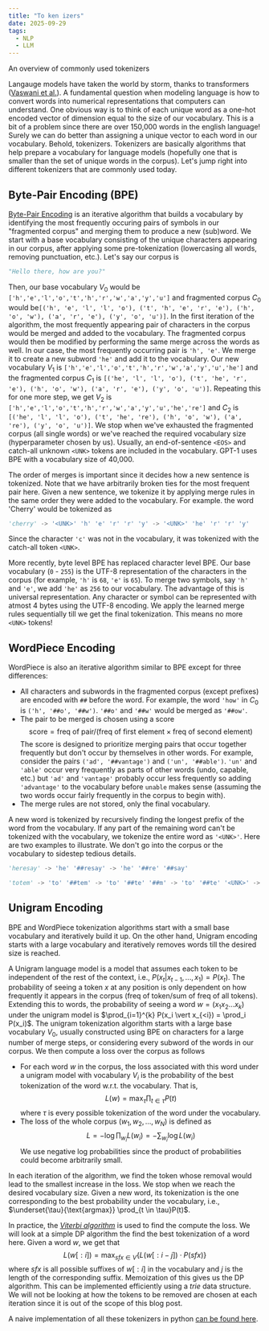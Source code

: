 ```yaml
---
title: "To ken izers"
date: 2025-09-29
tags:
  - NLP
  - LLM
---
```

An overview of commonly used tokenizers

Langauge models have taken the world by storm, thanks to transformers ([Vaswani et al.](https://arxiv.org/abs/1706.03762)). A fundamental question when modeling language is how to convert words into numerical representations that computers can understand. One obvious way is to think of each unique word as a one-hot encoded vector of dimension equal to the size of our vocabulary. This is a bit of a problem since there are over 150,000 words in the english language! Surely we can do better than assigning a unique vector to each word in our vocabulary. Behold, tokenizers. Tokenizers are basically algorithms that help prepare a vocabulary for language models (hopefully one that is smaller than the set of unique words in the corpus). Let's jump right into different tokenizers that are commonly used today.

## Byte-Pair Encoding (BPE)

[Byte-Pair Encoding](https://arxiv.org/abs/1508.07909) is an iterative algorithm that builds a vocabulary by identifying the most frequently occuring pairs of symbols in our "fragmented corpus" and merging them to produce a new (sub)word. We start with a base vocabulary consisting of the unique characters appearing in our corpus, after applying some pre-tokenization (lowercasing all words, removing punctuation, etc.). Let's say our corpus is 
```python
"Hello there, how are you?"
```
Then, our base vocabulary $V_0$ would be `['h','e','l','o','t','h','r','w','a','y','u']` and fragmented corpus $C_0$ would be`[('h', 'e', 'l', 'l', 'o'), ('t', 'h', 'e', 'r', 'e'), ('h', 'o', 'w'), ('a', 'r', 'e'), ('y', 'o', 'u')]`. In the first iteration of the algorithm, the most frequently appearing pair of characters in the corpus would be merged and added to the vocabulary. The fragmented corpus would then be modified by performing the same merge across the words as well. In our case, the most frequently occurring pair is `'h', 'e'`. We merge it to create a new subword `'he'` and add it to the vocabulary. Our new vocabulary $V_1$ is `['h','e','l','o','t','h','r','w','a','y','u','he']` and the fragmented corpus $C_1$ is `[('he', 'l', 'l', 'o'), ('t', 'he', 'r', 'e'), ('h', 'o', 'w'), ('a', 'r', 'e'), ('y', 'o', 'u')]`. Repeating this for one more step, we get $V_2$ is `['h','e','l','o','t','h','r','w','a','y','u','he','re']` and $C_2$ is `[('he', 'l', 'l', 'o'), ('t', 'he', 're'), ('h', 'o', 'w'), ('a', 're'), ('y', 'o', 'u')]`. We stop when we've exhausted the fragmented corpus (all single words) or we've reached the required vocabulary size (hyperparameter chosen by us). Usually, an end-of-sentence `<EOS>` and catch-all unknown `<UNK>` tokens are included in the vocabulary. GPT-1 uses BPE with a vocabulary size of 40,000.

The order of merges is important since it decides how a new sentence is tokenized.  Note that we have arbitrarily broken ties for the most frequent pair here. Given a new sentence, we tokenize it by applying merge rules in the same order they were added to the vocabulary. For example. the word 'Cherry' would be tokenized as
```python
'cherry' -> '<UNK>' 'h' 'e' 'r' 'r' 'y' -> '<UNK>' 'he' 'r' 'r' 'y'
```
Since the character `'c'` was not in the vocabulary, it was tokenized with the catch-all token `<UNK>`.

More recently, byte level BPE has replaced character level BPE. Our base vocabulary (`0` - `255`) is the UTF-8 representation of the characters in the corpus (for example, `'h'` is `68`, `'e'` is `65`). To merge two symbols, say `'h'` and `'e'`, we add `'he'` as `256` to our vocabulary. The advantage of this is universal representation. Any character or symbol can be represented with atmost 4 bytes using the UTF-8 encoding. We apply the learned merge rules sequentially till we get the final tokenization. This means no more `<UNK>` tokens!

## WordPiece Encoding

WordPiece is also an iterative algorithm similar to BPE except for three differences:
* All characters and subwords in the fragmented corpus (except prefixes) are encoded with `##` before the word. For example, the word `'how'` in $C_0$ is `('h', '##o', '##w')`. `'##o'` and `'##w'` would be merged as `'##ow'`.
* The pair to be merged is chosen using a score 
$$ \text{score} = \text{freq of pair} / (\text{freq of first element}\times \text{freq of second element})$$ The score is designed to prioritize merging pairs that occur together frequently but don't occur by themselves in other words. For example, consider the pairs `('ad', '##vantage')` and `('un', '##able')`. `'un'` and `'able'` occur very frequently as parts of other words (undo, capable, etc.) but `'ad'` and `'vantage'` probably occur less frequently so adding `'advantage'` to the vocabulary before `unable` makes sense (assuming the two words occur fairly frequently in the corpus to begin with).
* The merge rules are not stored, only the final vocabulary.

A new word is tokenized by recursively finding the longest prefix of the word from the vocabulary. If any part of the remaining word can't be tokenized with the vocabulary, we tokenize the entire word as `'<UNK>'`. Here are two examples to illustrate. We don't go into the corpus or the vocabulary to sidestep tedious details.
```python
'heresay' -> 'he' '##resay' -> 'he' '##re' '##say'  
```
```python
'totem' -> 'to' '##tem' -> 'to' '##te' '##m' -> 'to' '##te' '<UNK>' -> '<UNK>' 
```

## Unigram Encoding

BPE and WordPiece tokenization algorithms start with a small base vocabulary and iteratively build it up. On the other hand, Unigram encoding starts with a large vocabulary and iteratively removes words till the desired size is reached.

A Unigram language model is a model that assumes each token to be independent of the rest of the context, i.e., $P(x_t \vert x_{t-1},...,x_1) = P(x_t)$. The probability of seeing a token $x$ at any position is only dependent on how frequently it appears in the corpus $(\text{freq of token} / \text{sum of freq of all tokens})$. Extending this to words, the probability of seeing a word $w = (x_1x_2...x_k)$ under the unigram model is $\prod_{i=1}^{k} P(x_i \vert x_{<i}) = \prod_i P(x_i)$. The unigram tokenization algorithm starts with a large base vocabulary $V_0$, usually constructed using BPE on characters for a large number of merge steps, or considering every subword of the words in our corpus. We then compute a loss over the corpus as follows
* For each word $w$ in the corpus, the loss associated with this word under a unigram model with vocabulary $V_i$ is the probability of the best tokenization of the word w.r.t. the vocabulary. That is, $$ L(w) = \max_{\tau} \prod_{t\in \tau} P(t)$$ where $\tau$ is every possible tokenization of the word under the vocabulary.
* The loss of the whole corpus $(w_1, w_2,...,w_N)$ is defined as $$L = -\log \prod_{w_i} L(w_i) = -\sum_{w_i} \log L(w_i)$$ We use negative log probabilities since the product of probabilities could become arbitrarily small.

In each iteration of the algorithm, we find the token whose removal would lead to the smallest increase in the loss. We stop when we reach the desired vocabulary size. Given a new word, its tokenization is the one corresponding to the best probability under the vocabulary, i.e., $\underset{\tau}{\text{argmax}} \prod_{t \in \tau}P(t)$.

In practice, the [_Viterbi algorithm_](https://en.wikipedia.org/wiki/Viterbi_algorithm) is used to find the compute the loss. We will look at a simple DP algorithm the find the best tokenization of a word here. Given a word $w$, we get that $$L(w[:i]) = \max_{sfx \in V} \left\{L(w[:i-j]) \cdot P(sfx) \right\} $$ where $sfx$ is all possible suffixes of $w[:i]$ in the vocabulary and $j$ is the length of the corresponding suffix. Memoization of this gives us the DP algorithm. This can be implemented efficiently using a _trie_ data structure. We will not be looking at how the tokens to be removed are chosen at each iteration since it is out of the scope of this blog post.

A naive implementation of all these tokenizers in python [can be found here](https://github.com/shankram/LLMs-from-scratch/blob/main/Tokenizers/Tokenizers.ipynb).